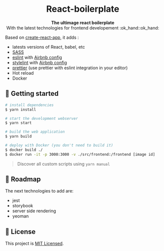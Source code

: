 <h1 align="center">
  React-boilerplate
</h1>
<p align="center">
  <strong>The ultimage react boilerplate</strong><br>
  With the latest technologies for frontend developement :ok_hand::ok_hand:
</p>

Based on [create-react-app](https://github.com/facebook/create-react-app), it adds :

- latests versions of React, babel, etc
- [SASS](https://sass-lang.com/)
- [eslint](https://eslint.org/) with [Airbnb config](https://github.com/airbnb/javascript)
- [stylelint](https://stylelint.io/) with [Airbnb config](https://github.com/airbnb/css#readme)
- [prettier](https://prettier.io) (use prettier with eslint integration in your editor)
- Hot reload
- Docker

## 🚀 Getting started

```bash
# install dependencies
$ yarn install

# start the development webserver
$ yarn start

# build the web application
$ yarn build

# deploy with Docker (you don't need to build it)
$ docker build ./
$ docker run -it -p 3000:3000 -v ./src/frontend:/frontend [image id]

```

> Discover all custom scripts using `yarn manual`

## :calendar: Roadmap

The next technologies to add are:

- jest
- storybook
- server side rendering
- yeoman

## :memo: License

This project is [MIT Licensed](./LICENSE).
